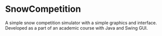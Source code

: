 # SnowCompetition
A simple snow competition simulator with a simple graphics and interface. Developed as a part of an academic course with Java and Swing GUI.
